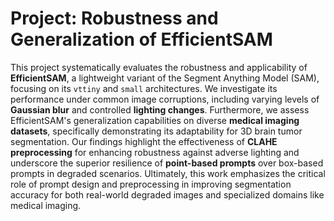 # Project: Robustness and Generalization of EfficientSAM

This project systematically evaluates the robustness and applicability of **EfficientSAM**, a lightweight variant of the Segment Anything Model (SAM), focusing on its `vttiny` and `small` architectures. We investigate its performance under common image corruptions, including varying levels of **Gaussian blur** and controlled **lighting changes**. Furthermore, we assess EfficientSAM's generalization capabilities on diverse **medical imaging datasets**, specifically demonstrating its adaptability for 3D brain tumor segmentation. Our findings highlight the effectiveness of **CLAHE preprocessing** for enhancing robustness against adverse lighting and underscore the superior resilience of **point-based prompts** over box-based prompts in degraded scenarios. Ultimately, this work emphasizes the critical role of prompt design and preprocessing in improving segmentation accuracy for both real-world degraded images and specialized domains like medical imaging.
